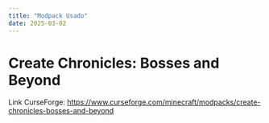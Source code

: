 ```yaml
---
title: "Modpack Usado"
date: 2025-03-02
---
```


# Create Chronicles: Bosses and Beyond
Link CurseForge: https://www.curseforge.com/minecraft/modpacks/create-chronicles-bosses-and-beyond
